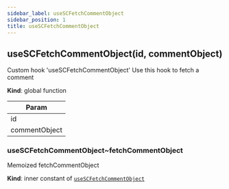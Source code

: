 ```yaml
---
sidebar_label: useSCFetchCommentObject
sidebar_position: 1
title: useSCFetchCommentObject
---
```



<a name="useSCFetchCommentObject"></a>

## useSCFetchCommentObject(id, commentObject)
<p>Custom hook 'useSCFetchCommentObject'
Use this hook to fetch a comment</p>

**Kind**: global function  

| Param |
| --- |
| id | 
| commentObject | 

<a name="useSCFetchCommentObject..fetchCommentObject"></a>

### useSCFetchCommentObject~fetchCommentObject
<p>Memoized fetchCommentObject</p>

**Kind**: inner constant of [<code>useSCFetchCommentObject</code>](#useSCFetchCommentObject)  
